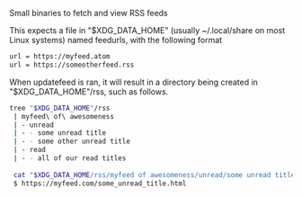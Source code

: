 Small binaries to fetch and view RSS feeds

This expects a file in "$XDG_DATA_HOME" (usually ~/.local/share on most Linux systems) named feedurls, with the following format

```sh
url = https://myfeed.atom
url = https://someotherfeed.rss
```

When updatefeed is ran, it will result in a directory being created in "$XDG_DATA_HOME"/rss, such as follows.

```sh
tree "$XDG_DATA_HOME"/rss
 | myfeed\ of\ awesomeness
 | - unread
 | - - some unread title
 | - - some other unread title
 | - read
 | - - all of our read titles
 
 cat "$XDG_DATA_HOME/rss/myfeed of awesomeness/unread/some unread title"
 $ https://myfeed.com/some_unread_title.html
 ```
